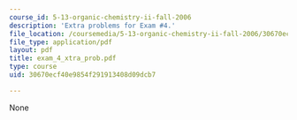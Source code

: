 ```yaml
---
course_id: 5-13-organic-chemistry-ii-fall-2006
description: 'Extra problems for Exam #4.'
file_location: /coursemedia/5-13-organic-chemistry-ii-fall-2006/30670ecf40e9854f291913408d09dcb7_exam_4_xtra_prob.pdf
file_type: application/pdf
layout: pdf
title: exam_4_xtra_prob.pdf
type: course
uid: 30670ecf40e9854f291913408d09dcb7

---
```

None